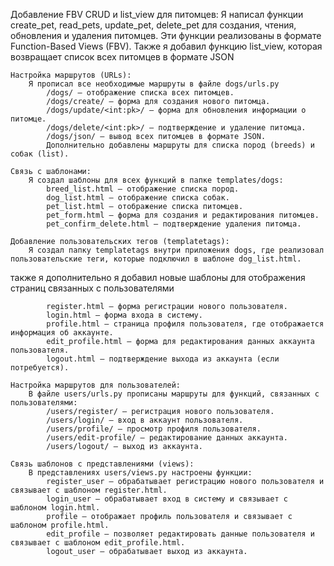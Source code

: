Добавление FBV CRUD и list_view для питомцев:
        Я написал функции create_pet, read_pets, update_pet, delete_pet для создания, чтения, обновления и удаления питомцев. Эти функции реализованы в формате Function-Based Views (FBV).
        Также я добавил функцию list_view, которая возвращает список всех питомцев в формате JSON

    Настройка маршрутов (URLs):
        Я прописал все необходимые маршруты в файле dogs/urls.py
            /dogs/ — отображение списка всех питомцев.
            /dogs/create/ — форма для создания нового питомца.
            /dogs/update/<int:pk>/ — форма для обновления информации о питомце.
            /dogs/delete/<int:pk>/ — подтверждение и удаление питомца.
            /dogs/json/ — вывод всех питомцев в формате JSON.
            Дополнительно добавлены маршруты для списка пород (breeds) и собак (list).

    Связь с шаблонами:
        Я создал шаблоны для всех функций в папке templates/dogs:
            breed_list.html — отображение списка пород.
            dog_list.html — отображение списка собак.
            pet_list.html — отображение списка питомцев.
            pet_form.html — форма для создания и редактирования питомцев.
            pet_confirm_delete.html — подтверждение удаления питомца.

    Добавление пользовательских тегов (templatetags):
        Я создал папку templatetags внутри приложения dogs, где реализовал пользовательские теги, которые подключил в шаблоне dog_list.html. 

  также я дополнительно я добавил новые шаблоны для отображения страниц связанных с пользователями 

            register.html — форма регистрации нового пользователя.
            login.html — форма входа в систему.
            profile.html — страница профиля пользователя, где отображается информация об аккаунте.
            edit_profile.html — форма для редактирования данных аккаунта пользователя.
            logout.html — подтверждение выхода из аккаунта (если потребуется).

    Настройка маршрутов для пользователей:
        В файле users/urls.py прописаны маршруты для функций, связанных с пользователями:
            /users/register/ — регистрация нового пользователя.
            /users/login/ — вход в аккаунт пользователя.
            /users/profile/ — просмотр профиля пользователя.
            /users/edit-profile/ — редактирование данных аккаунта.
            /users/logout/ — выход из аккаунта.

    Связь шаблонов с представлениями (views):
        В представлениях users/views.py настроены функции:
            register_user — обрабатывает регистрацию нового пользователя и связывает с шаблоном register.html.
            login_user — обрабатывает вход в систему и связывает с шаблоном login.html.
            profile — отображает профиль пользователя и связывает с шаблоном profile.html.
            edit_profile — позволяет редактировать данные пользователя и связывает с шаблоном edit_profile.html.
            logout_user — обрабатывает выход из аккаунта.
